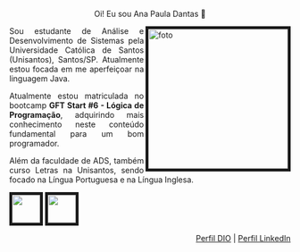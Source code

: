 <p align="center"> Oi! Eu sou Ana Paula Dantas 💙</p>

<img align="right" src="https://i.ibb.co/HznyDsN/0721cbba-8ecc-4ceb-beb8-531dac333a79.jpg" alt="foto" width="250" height="250" border="5">

<p align="justify"> Sou estudante de Análise e Desenvolvimento de Sistemas pela Universidade Católica de Santos (Unisantos), Santos/SP. Atualmente estou focada em me aperfeiçoar na linguagem Java. </p>

<p align="justify">Atualmente estou matriculada no bootcamp <b>GFT Start #6 - Lógica de Programação</b>, adquirindo mais conhecimento neste conteúdo fundamental para um bom programador.  </p>

<p align="justify"> Além da faculdade de ADS, também curso Letras na Unisantos, sendo focado na Língua Portuguesa e na Língua Inglesa. </p>

<p>
<img src="https://cdn.jsdelivr.net/gh/devicons/devicon@latest/icons/java/java-original.svg" width="50" height="50" border="5"/>
<img src="https://cdn.jsdelivr.net/gh/devicons/devicon@latest/icons/javascript/javascript-plain.svg" width="50" height="50" border="5"/>
</p>

<div align="right">
  <a href="https://www.dio.me/users/anapereira">Perfil DIO</a> | 
  <a href="www.linkedin.com/in/ana-paula-dantas-982772a8">Perfil LinkedIn</a>
</div>
